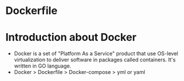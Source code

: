 # Dockerfile

# Introduction about Docker
 - Docker is a set of "Platform As a Service" product that use OS-level virtualization to deliver software in packages called containers. It's written in GO language.
 - Docker > Dockerfile > Docker-compose > yml or yaml 
